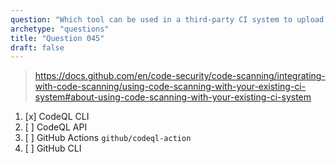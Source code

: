 ```yaml
---
question: "Which tool can be used in a third-party CI system to upload code analysis results to GitHub?"
archetype: "questions"
title: "Question 045"
draft: false
---
```


> https://docs.github.com/en/code-security/code-scanning/integrating-with-code-scanning/using-code-scanning-with-your-existing-ci-system#about-using-code-scanning-with-your-existing-ci-system
1. [x] CodeQL CLI
1. [ ] CodeQL API
1. [ ] GitHub Actions `github/codeql-action`
1. [ ] GitHub CLI
